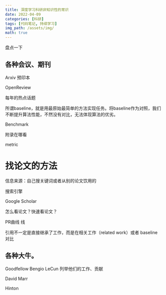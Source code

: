 ```yaml
---
title: 深度学习科研非知识性的常识
date: 2022-04-09
categories: [科研]
tags: [代码笔记, 持续学习]
img_path: /assets/img/
math: true
---
```


盘点一下 

## 各种会议、期刊



Arxiv 预印本

OpenReview



每年的热点话题


所谓baseline，就是用最原始最简单的方法实现任务。将baseline作为对照，我们不断提升算法性能，不然没有对比，无法体现算法的优劣。

Benchmark


附录在哪看


metric


# 找论文的方法

信息来源：自己搜关键词或者从别的论文饮用的


搜索引擎

Google Scholar

怎么看论文？快速看论文？       


PR曲线 线                                                                                                                



引用不一定是直接继承了工作，而是在相关工作（related work）或者 baseline 对比

## 各种大牛。

Goodfellow Bengio LeCun    列举他们的工作、贡献


David Marr



Hinton
